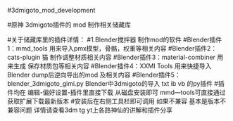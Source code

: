 #3dmigoto_mod_development

#原神 3dmigoto插件的 mod 制作相关储藏库

#关于储藏库里的插件详情：
#1.Blender搅拌器 制作mod的软件
#Blender插件1：mmd_tools   用来导入pmx模型，骨骼，权重等相关内容
#Blender插件2：cats-plugin 猫  制作调整材质相关内容
#Blender插件3：material-combiner   用来生成 保存材质包等相关内容
#Blender插件4：XXMI Tools 用来快捷导入Blender dump后逆向导出的mod 及相关内容
#Blender插件5：blender_3dmigoto_gimi.py Blender中3dmigoto的导入 txt ib vb 的py插件
#插件均在 编辑-偏好设置-插件里直接下载 从磁盘安装即可  mmd—tools可直接通过获取扩展下载最新版本
#安装后在右侧工具栏即可调用 如果不兼容 基本是版本不兼容问题 详情请查看3dm tg yt上各路神仙的讲解和插件分享
